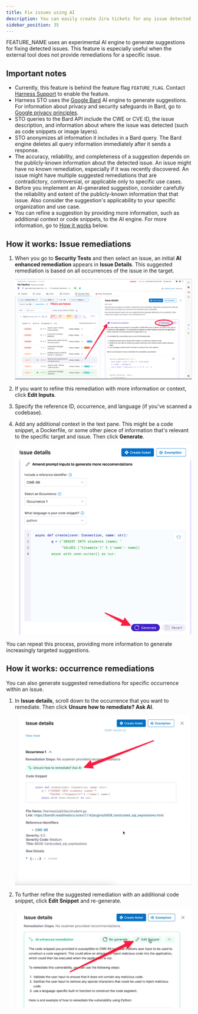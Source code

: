 ```yaml
---
title: Fix issues using AI
description: You can easily create Jira tickets for any issue detected during an STO build.
sidebar_position: 35
---
```



FEATURE_NAME uses an experimental AI engine to generate suggestions for fixing detected issues. This feature is especially useful when the external tool does not provide remediations for a specific issue. 

## Important notes
* Currently, this feature is behind the feature flag `FEATURE_FLAG`. Contact [Harness Support](mailto:support@harness.io) to enable the feature. 
* Harness STO uses the [Google Bard](https://bard.google.com/) AI engine to generate suggestions. For information about privacy and security safeguards in Bard, go to [Google privacy principles](https://safety.google/principles/).  
* STO queries to the Bard API include the CWE or CVE ID, the issue description, and information about where the issue was detected (such as code snippets or image layers).
* STO anonymizes all information it includes in a Bard query. The Bard engine deletes all query information immediately after it sends a response. 
* The accuracy, reliability, and completeness of a suggestion depends on the publicly-known information about the detected issue. An issue might have no known remediation, especially if it was recently discovered. An issue might have multiple suggested remediations that are contradictory, controversial, or applicable only to specific use cases.
* Before you implement an AI-generated suggestion, consider carefully the reliability and extent of the publicly-known information that that issue. Also consider the suggestion's applicability to your specific organization and use case.
* You can refine a suggestion by providing more information, such as additional context or code snippets, to the AI engine. For more information, go to [How it works](#how-it-works) below. 

## How it works: Issue remediations

1. When you go to **Security Tests** and then select an issue, an initial **AI enhanced remediation** appears in **Issue Details**. This suggested remediation is based on all occurrences of the issue in the target. 

   ![](../static/ai-remediation-issue.png)

2. If you want to refine this remediation with more information or context, click **Edit Inputs**. 

3. Specify the reference ID, occurrence, and language (if you've scanned a codebase). 

4. Add any additional context in the text pane. This might be a code snippet, a Dockerfile, or some other piece of information that's relevant to the specific target and issue. Then click **Generate**. 

   ![](../static/ai-remediation-issue-refine.png)

You can repeat this process, providing more information to generate increasingly targeted suggestions. 


## How it works: occurrence remediations

You can also generate suggested remediations for specific occurrence within an issue. 

1. In **Issue details**, scroll down to the occurrence that you want to remediate. Then click **Unsure how to remediate? Ask AI**. 

   ![](../static/ai-remediation-occurrence.png)

2. To further refine the suggested remediation with an additional code snippet, click **Edit Snippet** and re-generate.

   ![](../static/ai-remediation-occurrence-remediate.png)
